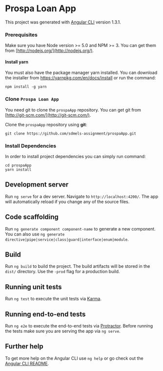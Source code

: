 # Prospa Loan App

This project was generated with [Angular CLI](https://github.com/angular/angular-cli) version 1.3.1.

### Prerequisites

Make sure you have Node version >= 5.0 and NPM >= 3.  You can get them from [http://nodejs.org/](http://nodejs.org/).

#### Install yarn
You must also have the package manager yarn installed. You can download the installer from https://yarnpkg.com/en/docs/install or run the command:
```
npm install -g yarn
```

### Clone `Prospa Loan App`

You need git to clone the `prospaApp` repository. You can get git from [http://git-scm.com/](http://git-scm.com/).

Clone the `prospaApp` repository using **git**:

```
git clone https://github.com/sdmels-assignment/prospaApp.git
```

### Install Dependencies

In order to install project dependencies you can simply run command:

```
cd prospaApp
yarn install
```

## Development server

Run `ng serve` for a dev server. Navigate to `http://localhost:4200/`. The app will automatically reload if you change any of the source files.

## Code scaffolding

Run `ng generate component component-name` to generate a new component. You can also use `ng generate directive|pipe|service|class|guard|interface|enum|module`.

## Build

Run `ng build` to build the project. The build artifacts will be stored in the `dist/` directory. Use the `-prod` flag for a production build.

## Running unit tests

Run `ng test` to execute the unit tests via [Karma](https://karma-runner.github.io).

## Running end-to-end tests

Run `ng e2e` to execute the end-to-end tests via [Protractor](http://www.protractortest.org/).
Before running the tests make sure you are serving the app via `ng serve`.

## Further help

To get more help on the Angular CLI use `ng help` or go check out the [Angular CLI README](https://github.com/angular/angular-cli/blob/master/README.md).
